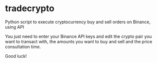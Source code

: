 # tradecrypto
Python script to execute cryptocurrency buy and sell orders on Binance, using API

You just need to enter your Binance API keys and edit the crypto pair you want to transact with, the amounts you want to buy and sell and the price consultation time.

Good luck!
